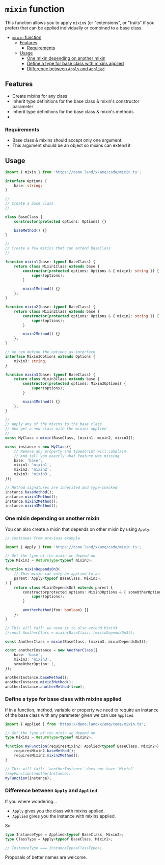# `mixin` function

This function allows you to apply `mixin`s (or "extensions", or "traits" if you prefer) that can be applied individually or combined to a base class.

- [`mixin` function](#mixin-function)
	- [Features](#features)
		- [Requirements](#requirements)
	- [Usage](#usage)
		- [One mixin depending on another mixin](#one-mixin-depending-on-another-mixin)
		- [Define a type for base class with mixins applied](#define-a-type-for-base-class-with-mixins-applied)
		- [Difference between `Apply` and `Applied`](#difference-between-apply-and-applied)

## Features
- Create mixins for any class
- Inherit type definitions for the base class & mixin's constructor parameter
- Inherit type definitions for the base class & mixin's methods
-

### Requirements
- Base class & mixins should accept only one argument.
- This argument should be an object so mixins can extend it

## Usage

```ts
import { mixin } from 'https://deno.land/x/amq/code/mixin.ts';

interface Options {
	base: string;
}

//
// Create a base class
//

class BaseClass {
	constructor(protected options: Options) {}

	baseMethod() {}
}

//
// Create a few mixins that can extend BaseClass
//

function mixin1(base: typeof BaseClass) {
	return class Mixin1Class extends base {
		constructor(protected options: Options & { mixin1: string }) {
			super(options);
		}

		mixin1Method() {}
	};
}

function mixin2(base: typeof BaseClass) {
	return class Mixin2Class extends base {
		constructor(protected options: Options & { mixin2: string }) {
			super(options);
		}

		mixin2Method() {}
	};
}

// We can define the options as interface
interface Mixin3Options extends Options {
	mixin3: string;
}

function mixin3(base: typeof BaseClass) {
	return class Mixin3Class extends base {
		constructor(protected options: Mixin3Options) {
			super(options);
		}

		mixin3Method() {}
	};
}

//
// Apply any of the mixins to the base class
// And get a new class with the mixins applied
//
const MyClass = mixin(BaseClass, [mixin1, mixin2, mixin3]);

const instance = new MyClass({
	// Remove any property and typescript will complain
	// And tell you exactly what feature was missing
	base: 'base',
	mixin1: 'mixin1',
	mixin2: 'mixin2',
	mixin3: 'mixin3',
});

// Method signatures are inherited and type-checked
instance.baseMethod();
instance.mixin1Method();
instance.mixin2Method();
instance.mixin3Method();
```

### One mixin depending on another mixin

You can also create a mixin that depends on other mixin by using `Apply`.

```ts
// continues from previous example

import { Apply } from 'https://deno.land/x/amq/code/mixin.ts';

// Get the type of the mixin we depend on
type Mixin3 = ReturnType<typeof mixin3>;

function mixinDependsOn3(
	// This mixin can only be applied to an
	parent: Apply<typeof BaseClass, Mixin3>,
) {
	return class MixinDependsOn3 extends parent {
		constructorprotected options: Mixin3Options & { someOtherOption: number }) {
			super(options);
		}

		anotherMethod(foo: boolean) {}
	};
}

// This will fail: we need it to also extend Mixin3
//const AnotherClass = mixin(BaseClass, [mixinDependsOn3]);

const AnotherClass = mixin(BaseClass, [mixin3, mixinDependsOn3]);

const anotherInstance = new AnotherClass({
	base: 'base',
	mixin3: 'mixin3',
	someOtherOption: 1,
});

anotherInstance.baseMethod();
anotherInstance.mixin3Method();
anotherInstance.anotherMethod(true);
```

### Define a type for base class with mixins applied

If in a function, method, variable or property we need to require an instance of the base class with any parameter given we can use `Applied`.

```ts
import { Applied } from 'https://deno.land/x/amq/code/mixin.ts';

// Get the type of the mixin we depend on
type Mixin2 = ReturnType<typeof mixin2>;

function myFunction(requiresMixin2: Applied<typeof BaseClass, Mixin2>) {
	requiresMixin2.baseMethod();
	requiresMixin2.mixin2Method();
}

// This will fail: `anotherInstance` does not have `Mixin2`
//myFunction(anotherInstance);
myFunction(instance);
```

### Difference between `Apply` and `Applied`

If you where wondering...

- `Apply` gives you the class with mixins applied.
- `Applied` gives you the instance with mixins applied.

So

```ts
type InstanceType = Applied<typeof BaseClass, Mixin2>;
type ClassType = Apply<typeof BaseClass, Mixin2>;

// InstanceType === InstanceType<ClassType>;
```

Proposals of better names are welcome.
